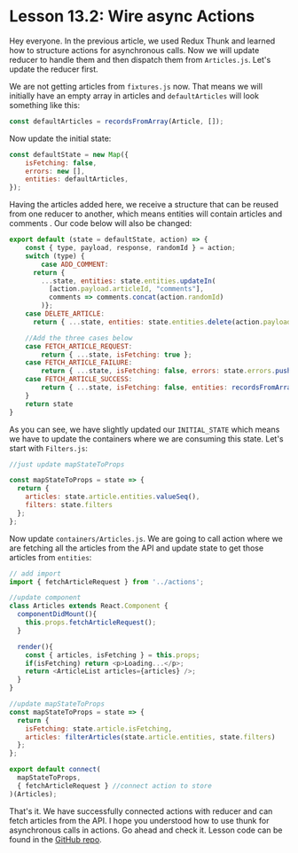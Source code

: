 # Lesson 13.2: Wire async Actions

Hey everyone. In the previous article, we used Redux Thunk and learned how to structure actions for asynchronous calls. Now we will update reducer to handle them and then dispatch them from `Articles.js`. Let's update the reducer first.

We are not getting articles from `fixtures.js` now. That means we will initially have an empty array in articles and `defaultArticles` will look something like this:

```js
const defaultArticles = recordsFromArray(Article, []);
```

Now update the initial state:

```js
const defaultState = new Map({
    isFetching: false,
    errors: new [],
    entities: defaultArticles,
});
```

Having the articles added here, we receive a structure that can be reused from one reducer to another, which means entities will contain articles and comments . Our code below will also be changed:

```js
export default (state = defaultState, action) => {
    const { type, payload, response, randomId } = action;
    switch (type) {
        case ADD_COMMENT:
      return {
        ...state, entities: state.entities.updateIn(
          [action.payload.articleId, "comments"],
          comments => comments.concat(action.randomId)
        )};
    case DELETE_ARTICLE:
      return { ...state, entities: state.entities.delete(action.payload) };

    //Add the three cases below
    case FETCH_ARTICLE_REQUEST:
        return { ...state, isFetching: true };
    case FETCH_ARTICLE_FAILURE:
        return { ...state, isFetching: false, errors: state.errors.push(action.error) };
    case FETCH_ARTICLE_SUCCESS:
        return { ...state, isFetching: false, entities: recordsFromArray(Article, action.payload) };
    }
    return state
}
```

As you can see, we have slightly updated our `INITIAL_STATE` which means we have to update the containers where we are consuming this state. Let's start with `Filters.js`:

```js
//just update mapStateToProps

const mapStateToProps = state => {
  return {
    articles: state.article.entities.valueSeq(),
    filters: state.filters
  };
};
```

Now update `containers/Articles.js`. We are going to call action where we are fetching all the articles from the API and update state to get those articles from `entities`:

```js
// add import
import { fetchArticleRequest } from '../actions';

//update component
class Articles extends React.Component {
  componentDidMount(){
    this.props.fetchArticleRequest();
  }

  render(){
    const { articles, isFetching } = this.props;
    if(isFetching) return <p>Loading...</p>;
    return <ArticleList articles={articles} />;
  }
}

//update mapStateToProps
const mapStateToProps = state => {
  return {
    isFetching: state.article.isFetching,
    articles: filterArticles(state.article.entities, state.filters)
  };
};

export default connect(
  mapStateToProps,
  { fetchArticleRequest } //connect action to store
)(Articles);
```

That's it. We have successfully connected actions with reducer and can fetch articles from the API. I hope you understood how to use thunk for asynchronous calls in actions. Go ahead and check it. Lesson code can be found in the [GitHub repo](https://github.com/soshace/react_lessons/tree/Lesson_13).
